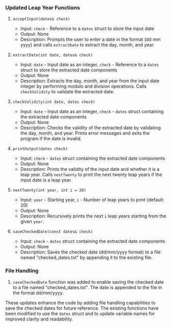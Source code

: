 ### Updated Leap Year Functions

1. `acceptInput(dates& check)`

   - Input: `check` - Reference to a `dates` struct to store the input date
   - Output: None
   - Description: Prompts the user to enter a date in the format (dd mm yyyy) and calls `extractDate` to extract the day, month, and year.

2. `extractDate(int date, dates& check)`

   - Input: `date` - Input date as an integer, `check` - Reference to a `dates` struct to store the extracted date components
   - Output: None
   - Description: Extracts the day, month, and year from the input date integer by performing modulo and division operations. Calls `checkValidity` to validate the extracted date.

3. `checkValidity(int date, dates check)`

   - Input: `date` - Input date as an integer, `check` - `dates` struct containing the extracted date components
   - Output: None
   - Description: Checks the validity of the extracted date by validating the day, month, and year. Prints error messages and exits the program if the date is invalid.

4. `printOutput(dates check)`

   - Input: `check` - `dates` struct containing the extracted date components
   - Output: None
   - Description: Prints the validity of the input date and whether it is a leap year. Calls `nextTwenty` to print the next twenty leap years if the input date is a leap year.

5. `nextTwenty(int year, int i = 20)`

   - Input: `year` - Starting year, `i` - Number of leap years to print (default: 20)
   - Output: None
   - Description: Recursively prints the next `i` leap years starting from the given `year`.

6. `saveCheckedDate(const dates& check)`
   - Input: `check` - `dates` struct containing the extracted date components
   - Output: None
   - Description: Saves the checked date (dd/mm/yyyy format) to a file named "checked_dates.txt" by appending it to the existing file.

### File Handling

1. `saveCheckedDate` function was added to enable saving the checked date to a file named "checked_dates.txt". The date is appended to the file in the format dd/mm/yyyy.

These updates enhance the code by adding file handling capabilities to save the checked dates for future reference. The existing functions have been modified to use the `dates` struct and to update variable names for improved clarity and readability.
